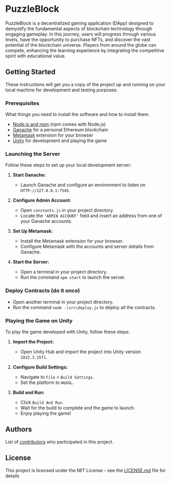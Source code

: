 # PuzzleBlock

PuzzleBlock is a decentralized gaming application (DApp) designed to demystify the fundamental aspects of blockchain technology through engaging gameplay. In this journey, users will progress through various levels, have the opportunity to purchase NFTs, and discover the vast potential of the blockchain universe. Players from around the globe can compete, enhancing the learning experience by integrating the competitive spirit with educational value.

## Getting Started

These instructions will get you a copy of the project up and running on your local machine for development and testing purposes.

### Prerequisites

What things you need to install the software and how to install them.

- [Node.js and npm](https://nodejs.org/en/download/) (npm comes with Node.js)
- [Ganache](https://www.trufflesuite.com/ganache) for a personal Ethereum blockchain
- [Metamask](https://metamask.io/) extension for your browser
- [Unity](https://unity.com/) for development and playing the game

### Launching the Server

Follow these steps to set up your local development server:

1. **Start Ganache:**
   - Launch Ganache and configure an environment to listen on `HTTP://127.0.0.1:7545`.

2. **Configure Admin Account:**
   - Open `constants.js` in your project directory.
   - Locate the `'ADMIN ACCOUNT'` field and insert an address from one of your Ganache accounts.

3. **Set Up Metamask:**
   - Install the Metamask extension for your browser.
   - Configure Metamask with the accounts and server details from Ganache.

4. **Start the Server:**
   - Open a terminal in your project directory.
   - Run the command `npm start` to launch the server.
### Deploy Contracts (do it once)
   - Open another terminal in your project directory.
   - Run the command `node .\src\deploy.js` to deploy all the contracts.

### Playing the Game on Unity

To play the game developed with Unity, follow these steps:

1. **Import the Project:**
   - Open Unity Hub and import the project into Unity version `2022.3.15f1`.

2. **Configure Build Settings:**
   - Navigate to `File` > `Build Settings`.
   - Set the platform to `WebGL`.

3. **Build and Run:**
   - Click `Build And Run`.
   - Wait for the build to complete and the game to launch.
   - Enjoy playing the game!

## Authors

List of [contributors](https://github.com/iladesio/PuzzleBlock-BlockchainProject-Server/graphs/contributors) who participated in this project.

## License

This project is licensed under the MIT License - see the [LICENSE.md](LINK_TO_LICENSE) file for details
